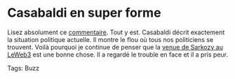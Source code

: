 # Casabaldi en super forme

Lisez absolument ce [commentaire](http://blog.tcrouzet.com/2006/12/04/la-france-serait-coupee-en-deux/#comment-4994). Tout y est. Casabaldi décrit exactement la situation politique actuelle. Il montre le flou où tous nos politiciens se trouvent. Voilà pourquoi je continue de penser que la [venue de Sarkozy au LeWeb3](http://blog.tcrouzet.com/2006/12/15/arretez-de-taper-sur-loic-le-meur/) est une bonne chose. Il a regardé le trouble en face et il a pris peur.

Tags: Buzz